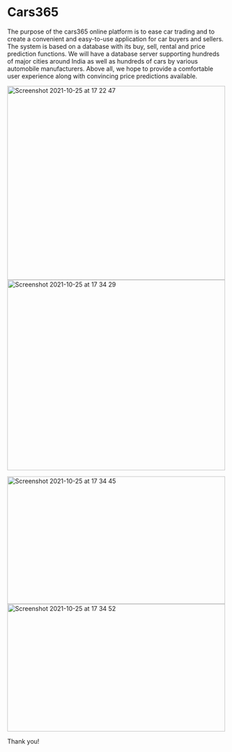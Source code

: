 # Cars365

The purpose of the cars365 online platform is to ease car trading and to create a convenient and easy-to-use application for car buyers and sellers. The system is based on a database with its buy, sell, rental and price prediction functions. We will have a database server supporting hundreds of major cities around India as well as hundreds of cars by various automobile manufacturers. Above all, we hope to provide a comfortable user experience along with convincing price predictions available.

<img width="500" height="444" alt="Screenshot 2021-10-25 at 17 22 47" src="https://user-images.githubusercontent.com/66256723/138692184-1ca74d6a-4116-4458-b43e-e82985d61d98.png">  <img width="500" height="436" alt="Screenshot 2021-10-25 at 17 34 29" src="https://user-images.githubusercontent.com/66256723/138692193-7d2a5d05-a809-49d5-8ba8-7b17d3f1ab9e.png">

<img width="500" height="292" alt="Screenshot 2021-10-25 at 17 34 45" src="https://user-images.githubusercontent.com/66256723/138691962-75360850-6e76-4cea-be40-360e7f6465f7.png">  <img width="500" height="292" alt="Screenshot 2021-10-25 at 17 34 52" src="https://user-images.githubusercontent.com/66256723/138691992-23f95dca-58e9-4b07-85c4-3f2e18866ed3.png">

Thank you!

